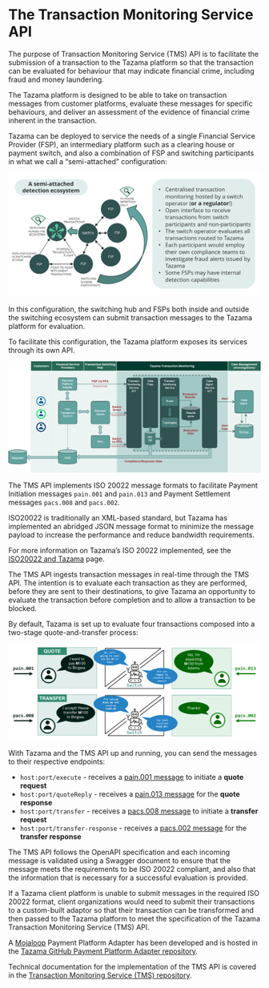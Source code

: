 # The Transaction Monitoring Service API

The purpose of Transaction Monitoring Service (TMS) API is to facilitate the submission of a transaction to the Tazama platform so that the transaction can be evaluated for behaviour that may indicate financial crime, including fraud and money laundering.

The Tazama platform is designed to be able to take on transaction messages from customer platforms, evaluate these messages for specific behaviours, and deliver an assessment of the evidence of financial crime inherent in the transaction.

Tazama can be deployed to service the needs of a single Financial Service Provider (FSP), an intermediary platform such as a clearing house or payment switch, and also a combination of FSP and switching participants in what we call a “semi-attached” configuration:

![semi-attached-detection](../images/tazama-semi-attached.png)

In this configuration, the switching hub and FSPs both inside and outside the switching ecosystem can submit transaction messages to the Tazama platform for evaluation.

To facilitate this configuration, the Tazama platform exposes its services through its own API.

![tazama-context](../images/tazama-context.png)

The TMS API implements ISO 20022 message formats to facilitate Payment Initiation messages `pain.001` and `pain.013` and Payment Settlement messages `pacs.008` and `pacs.002`.

ISO20022 is traditionally an XML-based standard, but Tazama has implemented an abridged JSON message format to minimize the message payload to increase the performance and reduce bandwidth requirements.

For more information on Tazama’s ISO 20022 implemented, see the [ISO20022 and Tazama](../Knowledge-Articles/iso20022-and-tazama.md) page.

The TMS API ingests transaction messages in real-time through the TMS API. The intention is to evaluate each transaction as they are performed, before they are sent to their destinations, to give Tazama an opportunity to evaluate the transaction before completion and to allow a transaction to be blocked.

By default, Tazama is set up to evaluate four transactions composed into a two-stage quote-and-transfer process:

![tazama-two-stage-payments](../images/tazama-two-stage-payment.png)

With Tazama and the TMS API up and running, you can send the messages to their respective endpoints:

 - `host:port/execute` - receives a [pain.001 message](https://www.iso20022.org/standardsrepository/type/pain.001.001.11) to initiate a **quote request**
 - `host:port/quoteReply` - receives a [pain.013 message](https://www.iso20022.org/standardsrepository/type/pain.013.001.08) for the **quote response**
 - `host:port/transfer` - receives a [pacs.008 message](https://www.iso20022.org/standardsrepository/type/pacs.008.001.09) to initiate a **transfer request**
 - `host:port/transfer-response` - receives a [pacs.002 message](https://www.iso20022.org/standardsrepository/type/pacs.002.001.11) for the **transfer response**

The TMS API follows the OpenAPI specification and each incoming message is validated using a Swagger document to ensure that the message meets the requirements to be ISO 20022 compliant, and also that the information that is necessary for a successful evaluation is provided.

If a Tazama client platform is unable to submit messages in the required ISO 20022 format, client organizations would need to submit their transactions to a custom-built adaptor so that their transaction can be transformed and then passed to the Tazama platform to meet the specification of the Tazama Transaction Monitoring Service (TMS) API.

A [Mojaloop](https://mojaloop.io) Payment Platform Adapter has been developed and is hosted in the [Tazama GitHub Payment Platform Adapter repository](https://github.com/frmscoe/payment-platform-adapter).

Technical documentation for the implementation of the TMS API is covered in the [Transaction Monitoring Service (TMS) repository](https://github.com/frmscoe/tms-service).